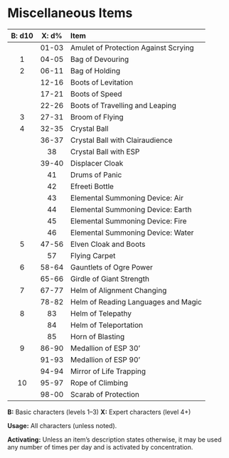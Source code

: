 # Miscellaneous Items

| B: d10 | X: d% | Item                                                         |
| :----: | :---: | :----------------------------------------------------------- |
|        | 01-03 | Amulet of Protection Against Scrying |
|   1    | 04-05 | Bag of Devouring |
|   2    | 06-11 | Bag of Holding |
|        | 12-16 | Boots of Levitation |
|        | 17-21 | Boots of Speed |
|        | 22-26 | Boots of Travelling and Leaping |
|   3    | 27-31 | Broom of Flying |
|   4    | 32-35 | Crystal Ball |
|        | 36-37 | Crystal Ball with Clairaudience |
|        |  38   | Crystal Ball with ESP |
|        | 39-40 | Displacer Cloak |
|        |  41   | Drums of Panic |
|        |  42   | Efreeti Bottle |
|        |  43   | Elemental Summoning Device: Air |
|        |  44   | Elemental Summoning Device: Earth |
|        |  45   | Elemental Summoning Device: Fire |
|        |  46   | Elemental Summoning Device: Water |
|   5    | 47-56 | Elven Cloak and Boots |
|        |  57   | Flying Carpet |
|   6    | 58-64 | Gauntlets of Ogre Power |
|        | 65-66 | Girdle of Giant Strength |
|   7    | 67-77 | Helm of Alignment Changing |
|        | 78-82 | Helm of Reading Languages and Magic |
|   8    |  83   | Helm of Telepathy |
|        |  84   | Helm of Teleportation |
|        |  85   | Horn of Blasting |
|   9    | 86-90 | Medallion of ESP 30’ |
|        | 91-93 | Medallion of ESP 90’ |
|        | 94-94 | Mirror of Life Trapping |
|   10   | 95-97 | Rope of Climbing |
|        | 98-00 | Scarab of Protection |

**B:** Basic characters (levels 1–3)
**X:** Expert characters (level 4+)

**Usage:** All characters (unless noted).

**Activating:** Unless an item’s description states otherwise, it may be used any number of times per day and is activated by concentration.